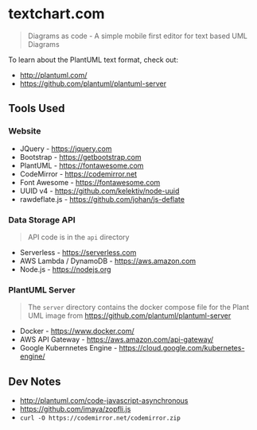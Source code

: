 # textchart.com

> Diagrams as code - A simple mobile first editor for text based UML Diagrams

To learn about the PlantUML text format, check out:

- http://plantuml.com/
- https://github.com/plantuml/plantuml-server


## Tools Used

### Website

- JQuery - https://jquery.com
- Bootstrap - https://getbootstrap.com
- PlantUML - https://fontawesome.com
- CodeMirror - https://codemirror.net
- Font Awesome - https://fontawesome.com
- UUID v4 - https://github.com/kelektiv/node-uuid
- rawdeflate.js - https://github.com/johan/js-deflate

### Data Storage API

> API code is in the `api` directory

- Serverless - https://serverless.com
- AWS Lambda / DynamoDB - https://aws.amazon.com
- Node.js - https://nodejs.org

### PlantUML Server

> The `server` directory contains the docker compose file for the Plant UML image
> from https://github.com/plantuml/plantuml-server

- Docker - https://www.docker.com/
- AWS API Gateway - https://aws.amazon.com/api-gateway/
- Google Kubernnetes Engine - https://cloud.google.com/kubernetes-engine/


## Dev Notes

- http://plantuml.com/code-javascript-asynchronous
- https://github.com/imaya/zopfli.js
- `curl -O https://codemirror.net/codemirror.zip`
